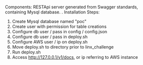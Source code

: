 Components:
RESTApi server generated from Swagger standards, containing Mysql database.
.
Installation Steps:
1) Create Mysql database named "poc"
2) Create user with permission for table creations
3) Configure db user / pass in config / config.json
4) Configure db user / pass in deploy.sh
5) Configure AWS user / ip on deploy.sh
6) Move deploy.sh to directory prior to linx_challenge
7) Run deploy.sh
8) Access http://127.0.0.1/v1/docs, or ip referring to AWS instance